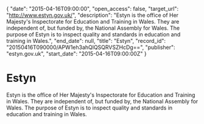 {
  "date": "2015-04-16T09:00:00", 
  "open_access": false, 
  "target_url": "http://www.estyn.gov.uk/", 
  "description": "Estyn is the office of Her Majesty's Inspectorate for Education and Training in Wales. They are independent of, but funded by, the National Assembly for Wales. The purpose of Estyn is to inspect quality and standards in education and training in Wales.", 
  "end_date": null, 
  "title": "Estyn", 
  "record_id": "20150416T090000/APW1eh3ahQlQSQRVSZHcDg==", 
  "publisher": "estyn.gov.uk", 
  "start_date": "2015-04-16T09:00:00Z"
}

# Estyn

Estyn is the office of Her Majesty's Inspectorate for Education and Training in Wales. They are independent of, but funded by, the National Assembly for Wales. The purpose of Estyn is to inspect quality and standards in education and training in Wales.